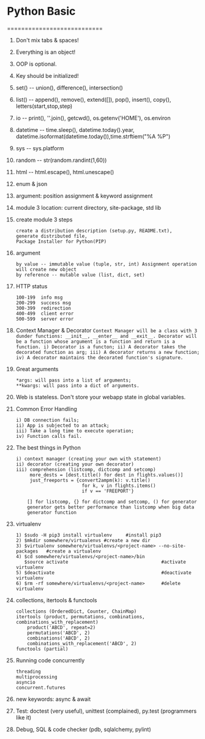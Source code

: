 # Python Basic
===========================
1. Don't mix tabs & spaces!
2. Everything is an object!
3. OOP is optional.
4. Key should be initialized!
5. set() -- union(), difference(), intersection()
6. list() -- append(), remove(), extend([]), pop(), insert(), copy(), letters(start,stop,step)
7. io -- print(), ''.join(), getcwd(), os.getenv('HOME'), os.environ
8. datetime -- time.sleep(), datetime.today().year, datetime.isoformat(datetime.today()),time.strftiem("%A %P")
9. sys -- sys.platform
10. random -- str(random.randint(1,60))
11. html -- html.escape(), html.unescape()
12. enum & json
13. argument: position assignment & keyword assignment
14. module 3 location: current directory, site-package, std lib
15. create module 3 steps
    ```
    create a distribution description (setup.py, README.txt),
    generate distributed file, 
    Package Installer for Python(PIP)
    ```

16. argument
    ```
    by value -- immutable value (tuple, str, int) Assignment operation will create new object
    by reference -- mutable value (list, dict, set)
    ```
17. HTTP status
    ```
    100-199  info msg
    200-299  success msg
    300-399  redirection
    400-499  client error
    500-599  server error
    ```
 18. Context Manager & Decorator
    ```
    Context Manager will be a class with 3 dunder functions: __init__, __enter__ and __exit__.
    Decorator will be a function whose argument is a function and return is a function.
        i) Decorator is a functon;
        ii) A decorator takes the decorated function as arg;
        iii) A decorator returns a new function;
        iv) A decorator maintains the decorated function's signature.
    ```
19. Great arguments
    ```
    *args: will pass into a list of arguments;
    **kwargs: will pass into a dict of arguments.
    ```
20. Web is stateless. Don't store your webapp state in global variables.
21. Common Error Handling
    ```
    i) DB connection fails;
    ii) App is subjected to an attack;
    iii) Take a long time to execute operation;
    iv) Function calls fail.
    ```
22. The best things in Python
    ```
    i) context manager (creating your own with statement)
    ii) decorator (creating your own decorator)
    iii) comprehension (listcomp, dictcomp and setcomp)
         more_dests = [dest.title() for dest in flights.values()]
         just_freeports = {convert2ampm(k): v.title()
                            for k, v in flights.items()
                            if v == 'FREEPORT'}

        [] for listcomp, {} for dictcomp and setcomp, () for generator
        generator gets better performance than listcomp when big data
        generator function
    ```
23. virtualenv
    ```
    1) $sudo -H pip3 install virtualenv     #install pip3
    2) $mkdir somewhere/virtualenvs #create a new dir
    3) $virtualenv somewhere/virtualenvs/<project-name> --no-site-packages   #create a virtualenv
    4) $cd somewhere/virtualenvs/<project-name>/bin
       $source activate                                  #activate virtualenv
    5) $deactivate                                       #deactivate virtualenv
    6) $rm -rf somewhere/virtualenvs/<project-name>      #delete virtualenv
    ```
24. collections, itertools & functools
    ```
    collections (OrderedDict, Counter, ChainMap)
    itertools (product, permutations, combinations, combinations_with_replacement)
        product('ABCD', repeat=2)
        permutations('ABCD', 2)
        combinations('ABCD', 2)
        combinations_with_replacement('ABCD', 2)
    functools (partial)
    ```
25. Running code concurrently
    ```
    threading
    multiprocessing
    asyncio
    concurrent.futures
    ```
26. new keywords: async & await
27. Test: doctest (very useful), unittest (complained), py.test (programmers like it)
28. Debug, SQL & code checker (pdb, sqlalchemy, pylint)
